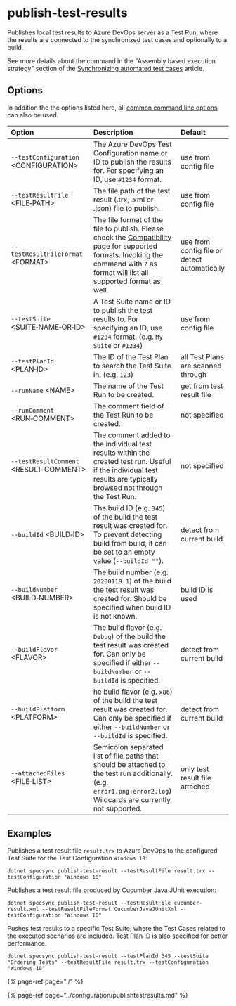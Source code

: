 # publish-test-results

Publishes local test results to Azure DevOps server as a Test Run, where the results are connected to the synchronized test cases and optionally to a build.

See more details about the command in the "Assembly based execution strategy" section of the [Synchronizing automated test cases](../../important-concepts/synchronizing-automated-test-cases.md) article.

## Options

In addition the the options listed here, all [common command line options](./#common-command-line-options) can also be used.

| Option | Description | Default |
| :--- | :--- | :--- |
| `--testConfiguration` &lt;CONFIGURATION&gt; | The Azure DevOps Test Configuration name or ID to publish the results for. For specifying an ID, use `#1234` format. | use from config file |
| `--testResultFile` &lt;FILE‑PATH&gt; | The file path of the test result \(.trx, .xml or .json\) file to publish. | use from config file |
| `--testResultFileFormat` &lt;FORMAT&gt; | The file format of the file to publish. Please check the [Compatibility](../compatibility.md#supported-test-result-formats) page for supported formats. Invoking the command with `?` as format will list all supported format as well. | use from config file or detect automatically |
| `--testSuite` &lt;SUITE‑NAME‑OR‑ID&gt; | A Test Suite name or ID to publish the test results to. For specifying an ID, use `#1234` format. \(e.g. `My Suite` or `#1234`\) | use from config file |
| `--testPlanId` &lt;PLAN‑ID&gt; | The ID of the Test Plan to search the Test Suite in. \(e.g. `123`\) | all Test Plans are scanned through |
| `--runName` &lt;NAME&gt; | The name of the Test Run to be created. | get from test result file |
| `--runComment` &lt;RUN‑COMMENT&gt; | The comment field of the Test Run to be created. | not specified |
| `--testResultComment` &lt;RESULT‑COMMENT&gt; | The comment added to the individual test results within the created test run. Useful if the individual test results are typically browsed not through the Test Run. | not specified |
| `--buildId` &lt;BUILD‑ID&gt; | The build ID \(e.g. `345`\) of the build the test result was created for. To prevent detecting build from build, it can be set to an empty value \(`--buildId ""`\). | detect from current build |
| `--buildNumber` &lt;BUILD‑NUMBER&gt; | The build number \(e.g. `20200119.1`\) of the build the test result was created for. Should be specified when build ID is not known. | build ID is used |
| `--buildFlavor` &lt;FLAVOR&gt; | The build flavor \(e.g. `Debug`\) of the build the test result was created for. Can only be specified if either `--buildNumber` or `--buildId` is specified. | detect from current build |
| `--buildPlatform` &lt;PLATFORM&gt; | he build flavor \(e.g. `x86`\) of the build the test result was created for. Can only be specified if either `--buildNumber` or `--buildId` is specified. | detect from current build |
| `--attachedFiles` &lt;FILE‑LIST&gt; | Semicolon separated list of file paths that should be attached to the test run additionally. \(e.g. `error1.png;error2.log`\) Wildcards are currently not supported. | only test result file attached |

## Examples

Publishes a test result file `result.trx` to Azure DevOps to the configured Test Suite for the Test Configuration `Windows 10`:

```text
dotnet specsync publish-test-result --testResultFile result.trx --testConfiguration "Windows 10"
```

Publishes a test result file produced by Cucumber Java JUnit execution:

```text
dotnet specsync publish-test-result --testResultFile cucumber-result.xml --testResultFileFormat CucumberJavaJUnitXml --testConfiguration "Windows 10"
```

Pushes test results to a specific Test Suite, where the Test Cases related to the executed scenarios are included. Test Plan ID is also specified for better performance.

```text
dotnet specsync publish-test-result --testPlanId 345 --testSuite "Ordering Tests" --testResultFile result.trx --testConfiguration "Windows 10"
```

{% page-ref page="./" %}

{% page-ref page="../configuration/publishtestresults.md" %}

